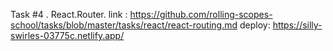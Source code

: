 Task #4 . React.Router.
link : https://github.com/rolling-scopes-school/tasks/blob/master/tasks/react/react-routing.md
deploy: https://silly-swirles-03775c.netlify.app/
